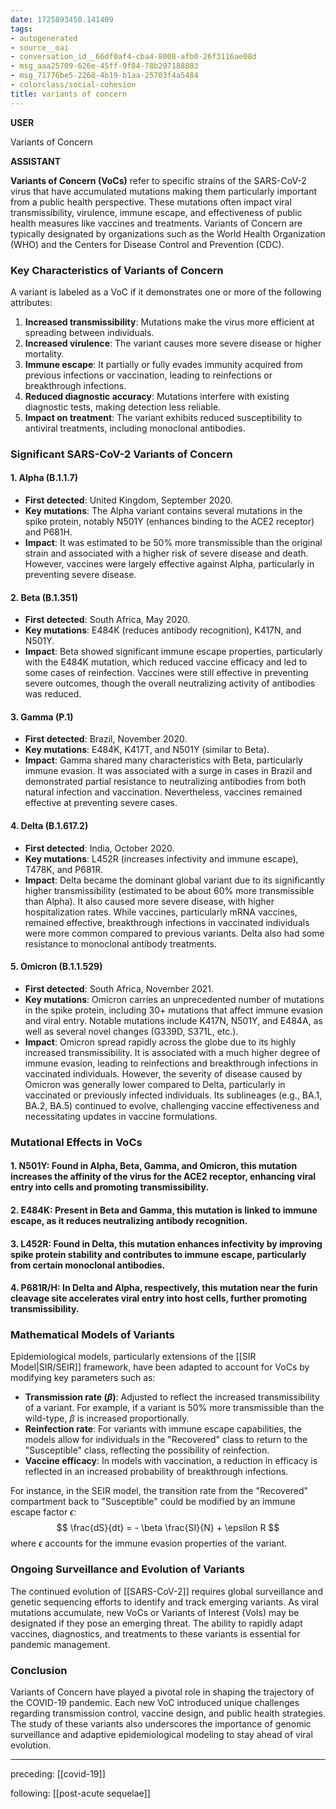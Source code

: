 ```yaml
---
date: 1725893450.141409
tags:
- autogenerated
- source__oai
- conversation_id__66df0af4-cba4-8008-afb0-26f3116ae08d
- msg_aaa25709-626e-45ff-9f84-78b297188803
- msg_71776be5-2268-4b19-b1aa-25703f4a5484
- colorclass/social-cohesion
title: variants of concern
---
```


**USER**

Variants of Concern


**ASSISTANT**

**Variants of Concern (VoCs)** refer to specific strains of the SARS-CoV-2 virus that have accumulated mutations making them particularly important from a public health perspective. These mutations often impact viral transmissibility, virulence, immune escape, and effectiveness of public health measures like vaccines and treatments. Variants of Concern are typically designated by organizations such as the World Health Organization (WHO) and the Centers for Disease Control and Prevention (CDC).

### Key Characteristics of Variants of Concern
A variant is labeled as a VoC if it demonstrates one or more of the following attributes:
1. **Increased transmissibility**: Mutations make the virus more efficient at spreading between individuals.
2. **Increased virulence**: The variant causes more severe disease or higher mortality.
3. **Immune escape**: It partially or fully evades immunity acquired from previous infections or vaccination, leading to reinfections or breakthrough infections.
4. **Reduced diagnostic accuracy**: Mutations interfere with existing diagnostic tests, making detection less reliable.
5. **Impact on treatment**: The variant exhibits reduced susceptibility to antiviral treatments, including monoclonal antibodies.

### Significant SARS-CoV-2 Variants of Concern

#### 1. **Alpha (B.1.1.7)**
- **First detected**: United Kingdom, September 2020.
- **Key mutations**: The Alpha variant contains several mutations in the spike protein, notably N501Y (enhances binding to the ACE2 receptor) and P681H.
- **Impact**: It was estimated to be 50% more transmissible than the original strain and associated with a higher risk of severe disease and death. However, vaccines were largely effective against Alpha, particularly in preventing severe disease.

#### 2. **Beta (B.1.351)**
- **First detected**: South Africa, May 2020.
- **Key mutations**: E484K (reduces antibody recognition), K417N, and N501Y.
- **Impact**: Beta showed significant immune escape properties, particularly with the E484K mutation, which reduced vaccine efficacy and led to some cases of reinfection. Vaccines were still effective in preventing severe outcomes, though the overall neutralizing activity of antibodies was reduced.

#### 3. **Gamma (P.1)**
- **First detected**: Brazil, November 2020.
- **Key mutations**: E484K, K417T, and N501Y (similar to Beta).
- **Impact**: Gamma shared many characteristics with Beta, particularly immune evasion. It was associated with a surge in cases in Brazil and demonstrated partial resistance to neutralizing antibodies from both natural infection and vaccination. Nevertheless, vaccines remained effective at preventing severe cases.

#### 4. **Delta (B.1.617.2)**
- **First detected**: India, October 2020.
- **Key mutations**: L452R (increases infectivity and immune escape), T478K, and P681R.
- **Impact**: Delta became the dominant global variant due to its significantly higher transmissibility (estimated to be about 60% more transmissible than Alpha). It also caused more severe disease, with higher hospitalization rates. While vaccines, particularly mRNA vaccines, remained effective, breakthrough infections in vaccinated individuals were more common compared to previous variants. Delta also had some resistance to monoclonal antibody treatments.

#### 5. **Omicron (B.1.1.529)**
- **First detected**: South Africa, November 2021.
- **Key mutations**: Omicron carries an unprecedented number of mutations in the spike protein, including 30+ mutations that affect immune evasion and viral entry. Notable mutations include K417N, N501Y, and E484A, as well as several novel changes (G339D, S371L, etc.).
- **Impact**: Omicron spread rapidly across the globe due to its highly increased transmissibility. It is associated with a much higher degree of immune evasion, leading to reinfections and breakthrough infections in vaccinated individuals. However, the severity of disease caused by Omicron was generally lower compared to Delta, particularly in vaccinated or previously infected individuals. Its sublineages (e.g., BA.1, BA.2, BA.5) continued to evolve, challenging vaccine effectiveness and necessitating updates in vaccine formulations.

### Mutational Effects in VoCs

#### 1. **N501Y**: Found in Alpha, Beta, Gamma, and Omicron, this mutation increases the affinity of the virus for the ACE2 receptor, enhancing viral entry into cells and promoting transmissibility.

#### 2. **E484K**: Present in Beta and Gamma, this mutation is linked to immune escape, as it reduces neutralizing antibody recognition.

#### 3. **L452R**: Found in Delta, this mutation enhances infectivity by improving spike protein stability and contributes to immune escape, particularly from certain monoclonal antibodies.

#### 4. **P681R/H**: In Delta and Alpha, respectively, this mutation near the furin cleavage site accelerates viral entry into host cells, further promoting transmissibility.

### Mathematical Models of Variants

Epidemiological models, particularly extensions of the [[SIR Model|SIR/SEIR]] framework, have been adapted to account for VoCs by modifying key parameters such as:
- **Transmission rate ($\beta$)**: Adjusted to reflect the increased transmissibility of a variant. For example, if a variant is 50% more transmissible than the wild-type, $\beta$ is increased proportionally.
- **Reinfection rate**: For variants with immune escape capabilities, the models allow for individuals in the "Recovered" class to return to the "Susceptible" class, reflecting the possibility of reinfection.
- **Vaccine efficacy**: In models with vaccination, a reduction in efficacy is reflected in an increased probability of breakthrough infections.

For instance, in the SEIR model, the transition rate from the "Recovered" compartment back to "Susceptible" could be modified by an immune escape factor $\epsilon$:
$$
\frac{dS}{dt} = - \beta \frac{SI}{N} + \epsilon R
$$
where $\epsilon$ accounts for the immune evasion properties of the variant.

### Ongoing Surveillance and Evolution of Variants
The continued evolution of [[SARS-CoV-2]] requires global surveillance and genetic sequencing efforts to identify and track emerging variants. As viral mutations accumulate, new VoCs or Variants of Interest (VoIs) may be designated if they pose an emerging threat. The ability to rapidly adapt vaccines, diagnostics, and treatments to these variants is essential for pandemic management.

### Conclusion
Variants of Concern have played a pivotal role in shaping the trajectory of the COVID-19 pandemic. Each new VoC introduced unique challenges regarding transmission control, vaccine design, and public health strategies. The study of these variants also underscores the importance of genomic surveillance and adaptive epidemiological modeling to stay ahead of viral evolution.


---

preceding: [[covid-19]]  


following: [[post-acute sequelae]]